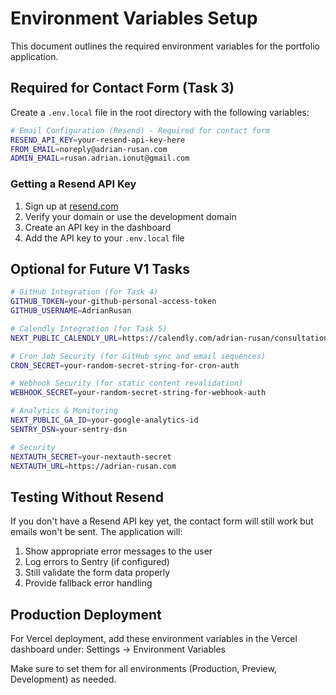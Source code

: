 # Environment Variables Setup

This document outlines the required environment variables for the portfolio application.

## Required for Contact Form (Task 3)

Create a `.env.local` file in the root directory with the following variables:

```bash
# Email Configuration (Resend) - Required for contact form
RESEND_API_KEY=your-resend-api-key-here
FROM_EMAIL=noreply@adrian-rusan.com
ADMIN_EMAIL=rusan.adrian.ionut@gmail.com
```

### Getting a Resend API Key

1. Sign up at [resend.com](https://resend.com)
2. Verify your domain or use the development domain
3. Create an API key in the dashboard
4. Add the API key to your `.env.local` file

## Optional for Future V1 Tasks

```bash
# GitHub Integration (for Task 4)
GITHUB_TOKEN=your-github-personal-access-token
GITHUB_USERNAME=AdrianRusan

# Calendly Integration (for Task 5)
NEXT_PUBLIC_CALENDLY_URL=https://calendly.com/adrian-rusan/consultation

# Cron Job Security (for GitHub sync and email sequences)
CRON_SECRET=your-random-secret-string-for-cron-auth

# Webhook Security (for static content revalidation)
WEBHOOK_SECRET=your-random-secret-string-for-webhook-auth

# Analytics & Monitoring
NEXT_PUBLIC_GA_ID=your-google-analytics-id
SENTRY_DSN=your-sentry-dsn

# Security
NEXTAUTH_SECRET=your-nextauth-secret
NEXTAUTH_URL=https://adrian-rusan.com
```

## Testing Without Resend

If you don't have a Resend API key yet, the contact form will still work but emails won't be sent. The application will:

1. Show appropriate error messages to the user
2. Log errors to Sentry (if configured)
3. Still validate the form data properly
4. Provide fallback error handling

## Production Deployment

For Vercel deployment, add these environment variables in the Vercel dashboard under:
Settings → Environment Variables

Make sure to set them for all environments (Production, Preview, Development) as needed. 